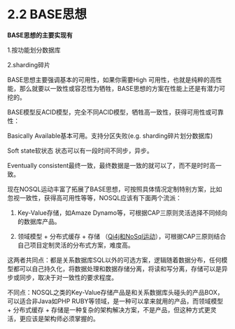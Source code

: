 # 2.2 BASE思想

**BASE思想的主要实现有**

1.按功能划分数据库

2.sharding碎片 



BASE思想主要强调基本的可用性，如果你需要High 可用性，也就是纯粹的高性能，那么就要以一致性或容忍性为牺牲，BASE思想的方案在性能上还是有潜力可挖的。

BASE模型反ACID模型，完全不同ACID模型，牺牲高一致性，获得可用性或可靠性：

Basically Available基本可用。支持分区失败(e.g. sharding碎片划分数据库)

Soft state软状态 状态可以有一段时间不同步，异步。

Eventually consistent最终一致，最终数据是一致的就可以了，而不是时时高一致。



现在NOSQL运动丰富了拓展了BASE思想，可按照具体情况定制特别方案，比如忽视一致性，获得高可用性等等，NOSQL应该有下面两个流派：

1. Key-Value存储，如Amaze Dynamo等，可根据CAP三原则灵活选择不同倾向的数据库产品。

2. 领域模型 + 分布式缓存 + 存储 （[Qi4j和NoSql运动](http://www.jdon.com/jivejdon/thread/37186)），可根据CAP三原则结合自己项目定制灵活的分布式方案，难度高。



这两者共同点：都是关系数据库SQL以外的可选方案，逻辑随着数据分布，任何模型都可以自己持久化，将数据处理和数据存储分离，将读和写分离，存储可以是异步或同步，取决于对一致性的要求程度。



不同点：NOSQL之类的Key-Value存储产品是和关系数据库头碰头的产品BOX，可以适合非Java如PHP RUBY等领域，是一种可以拿来就用的产品，而领域模型 + 分布式缓存 + 存储是一种复杂的架构解决方案，不是产品，但这种方式更灵活，更应该是架构师必须掌握的。